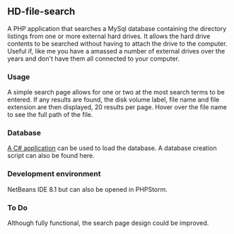 ## HD-file-search
A PHP application that searches a MySql database containing the directory listings from one or more external hard drives. It allows the hard drive contents to be searched without having to attach the drive to the computer. Useful if, like me you have a amassed a number of external drives over the years and don't have them all connected to your computer.

### Usage
A simple search page allows for one or two at the most search terms to be entered. If any results are found, the disk volume label, file name and file extension are then displayed, 20 results per page. Hover over the file name to see the full path of the file.

### Database

[A C# application](https://github.com/DavidK1717/External-hard-drive-trawler) can be used to load the database. A database creation script can also be found here.

### Development environment

NetBeans IDE 8.1 but can also be opened in PHPStorm.

### To Do

Although fully functional, the search page design could be improved.

